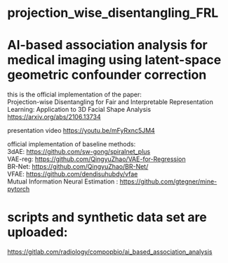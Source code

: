 # projection_wise_disentangling_FRL
# AI-based association analysis for medical imaging using latent-space geometric confounder correction
this is the official implementation of the paper: \
Projection-wise Disentangling for Fair and Interpretable Representation Learning: Application to 3D Facial Shape Analysis
https://arxiv.org/abs/2106.13734

presentation video
https://youtu.be/mFyRxnc5JM4


official implementation of baseline methods:<br/>
3dAE: https://github.com/sw-gong/spiralnet_plus<br/>
VAE-reg: https://github.com/QingyuZhao/VAE-for-Regression<br/>
BR-Net: https://github.com/QingyuZhao/BR-Net/<br/>
VFAE: https://github.com/dendisuhubdy/vfae<br/>
Mutual Information Neural Estimation : https://github.com/gtegner/mine-pytorch<br/>




# scripts and synthetic data set are uploaded:
https://gitlab.com/radiology/compopbio/ai_based_association_analysis

